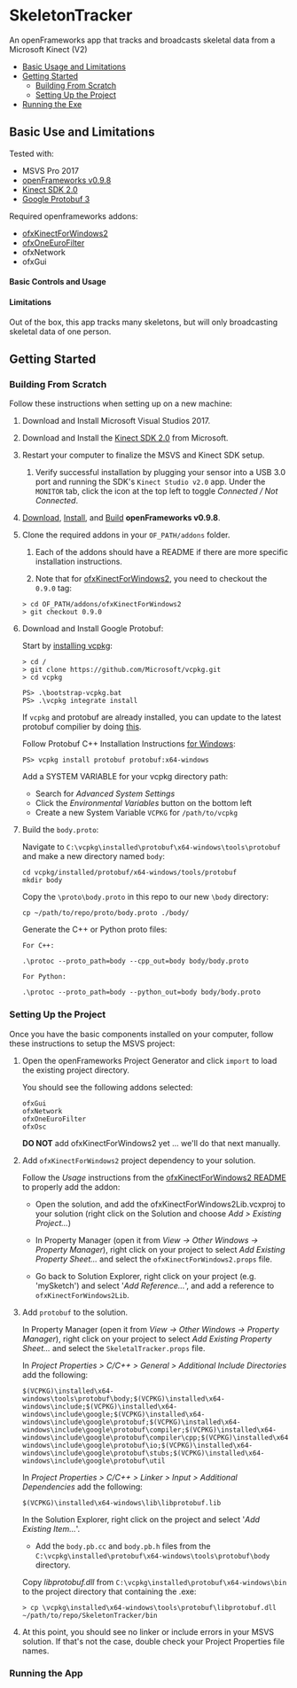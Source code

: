 # SkeletonTracker
An openFrameworks app that tracks and broadcasts skeletal data from a  Microsoft Kinect (V2)

- [Basic Usage and Limitations]()
- [Getting Started]()
    - [Building From Scratch]()
    - [Setting Up the Project]()
- [Running the Exe]()


## Basic Use and Limitations
Tested with: 
- MSVS Pro 2017
- [openFrameworks v0.9.8](https://openframeworks.cc/download/older/)
- [Kinect SDK 2.0](https://www.microsoft.com/en-us/download/details.aspx?id=44561)
- [Google Protobuf 3](https://developers.google.com/protocol-buffers/)

Required openframeworks addons:
- [ofxKinectForWindows2](https://github.com/elliotwoods/ofxKinectForWindows2)
- [ofxOneEuroFilter](https://github.com/i-n-g-o/ofxOneEuroFilter)
- ofxNetwork
- ofxGui

#### Basic Controls and Usage

#### Limitations

Out of the box, this app tracks many skeletons, but will only broadcasting skeletal data of one person.

## Getting Started

### Building From Scratch
Follow these instructions when setting up on a new machine:

1. Download and Install Microsoft Visual Studios 2017.

2. Download and Install the [Kinect SDK 2.0](https://www.microsoft.com/en-us/download/details.aspx?id=44561) from Microsoft.

3. Restart your computer to finalize the MSVS and Kinect SDK setup.

    1. Verify successful installation by plugging your sensor into a USB 3.0 port and running the SDK's `Kinect Studio v2.0` app. Under the `MONITOR` tab, click the icon at the top left to toggle _Connected / Not Connected_.

5. [Download](https://openframeworks.cc/download/older/), [Install](https://openframeworks.cc/setup/vs/), and [Build](https://openframeworks.cc/learning/01_basics/how_to_add_addon_to_project/) **openFrameworks v0.9.8**.

6. Clone the required addons in your `OF_PATH/addons` folder.

    1. Each of the addons should have a README if there are more specific installation instructions.

    2. Note that for [ofxKinectForWindows2](https://github.com/elliotwoods/ofxKinectForWindows2), you need to checkout the `0.9.0` tag: 

    ```
    > cd OF_PATH/addons/ofxKinectForWindows2
    > git checkout 0.9.0
    ```

7. Download and Install Google Protobuf:

    Start by [installing vcpkg](https://github.com/Microsoft/vcpkg):
    
    ```
    > cd /
    > git clone https://github.com/Microsoft/vcpkg.git
    > cd vcpkg

    PS> .\bootstrap-vcpkg.bat
    PS> .\vcpkg integrate install
    ```
    
    If `vcpkg` and protobuf are already installed, you can update to the latest protobuf compilier by doing [this](https://github.com/Microsoft/vcpkg/blob/master/docs/about/faq.md#how-do-i-update-libraries).

    
    Follow Protobuf C++ Installation Instructions [for Windows](https://github.com/protocolbuffers/protobuf/blob/master/src/README.md#c-installation---windows):
    
    ```
    PS> vcpkg install protobuf protobuf:x64-windows
    ```

    Add a SYSTEM VARIABLE for your vcpkg directory path:

    - Search for _Advanced System Settings_
    - Click the _Environmental Variables_ button on the bottom left
    - Create a new System Variable `VCPKG` for `/path/to/vcpkg`
    
8. Build the `body.proto`:

    Navigate to `C:\vcpkg\installed\protobuf\x64-windows\tools\protobuf` and make a new directory named `body`:
        
    ```
    cd vcpkg/installed/protobuf/x64-windows/tools/protobuf
    mkdir body
    ```
       
    Copy the `\proto\body.proto` in this repo to our new `\body` directory:
        
    ```
    cp ~/path/to/repo/proto/body.proto ./body/
    ```

    Generate the C++ or Python proto files: 

    `For C++:`
    ```
    .\protoc --proto_path=body --cpp_out=body body/body.proto
    ```
        
    `For Python:`
    ```
    .\protoc --proto_path=body --python_out=body body/body.proto
     ```
 
### Setting Up the Project
Once you have the basic components installed on your computer, follow these instructions to setup the MSVS project:

1. Open the openFrameworks Project Generator and click `import` to load the existing project directory.

   You should see the following addons selected:
       
   ```
   ofxGui
   ofxNetwork
   ofxOneEuroFilter
   ofxOsc
   ```

   **DO NOT** add ofxKinectForWindows2 yet ... we'll do that next manually.

2. Add `ofxKinectForWindows2` project dependency to your solution.
    
    Follow the _Usage_ instructions from the [ofxKinectForWindows2 README](https://github.com/elliotwoods/ofxKinectForWindows2) to properly add the addon:

    - Open the solution, and add the ofxKinectForWindows2Lib.vcxproj to your solution (right click on the Solution and choose _Add > Existing Project..._)

    - In Property Manager (open it from _View -> Other Windows -> Property Manager_), right click on your project to select _Add Existing Property Sheet..._ and select the `ofxKinectForWindows2.props` file.

    - Go back to Solution Explorer, right click on your project (e.g. 'mySketch') and select '_Add Reference..._', and add a reference to `ofxKinectForWindows2Lib`.

3. Add `protobuf` to the solution.

    In Property Manager (open it from _View -> Other Windows -> Property Manager_), right click on your project to select _Add Existing Property Sheet..._ and select the `SkeletalTracker.props` file.

    In _Project Properties > C/C++ > General > Additional Include Directories_ add the following: 

    ```
    $(VCPKG)\installed\x64-windows\tools\protobuf\body;$(VCPKG)\installed\x64-windows\include;$(VCPKG)\installed\x64-windows\include\google;$(VCPKG)\installed\x64-windows\include\google\protobuf;$(VCPKG)\installed\x64-windows\include\google\protobuf\compiler;$(VCPKG)\installed\x64-windows\include\google\protobuf\compiler\cpp;$(VCPKG)\installed\x64-windows\include\google\protobuf\io;$(VCPKG)\installed\x64-windows\include\google\protobuf\stubs;$(VCPKG)\installed\x64-windows\include\google\protobuf\util
    ```

    In _Project Properties > C/C++ > Linker > Input > Additional Dependencies_ add the following:

    ```
    $(VCPKG)\installed\x64-windows\lib\libprotobuf.lib
    ```

    In the Solution Explorer, right click on the project and select '_Add Existing Item..._'. 

    - Add the `body.pb.cc` and `body.pb.h` files from the `C:\vcpkg\installed\protobuf\x64-windows\tools\protobuf\body` directory.

    Copy _libprotobuf.dll_ from `C:\vcpkg\installed\protobuf\x64-windows\bin` to the project directory that containing the .exe:

    ```
    > cp \vcpkg\installed\x64-windows\tools\protobuf\libprotobuf.dll ~/path/to/repo/SkeletonTracker/bin
    ```

4. At this point, you should see no linker or include errors in your MSVS solution. If that's not the case, double check your Project Properties file names.


### Running the App